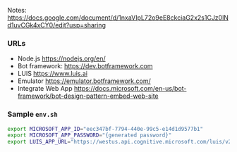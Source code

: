 Notes: https://docs.google.com/document/d/1nxaVIpL72o9eE8ckciaG2x2s1CJz0lNd1uvCGk4xCY0/edit?usp=sharing

### URLs

* Node.js https://nodejs.org/en/
* Bot framework: https://dev.botframework.com
* LUIS https://www.luis.ai
* Emulator https://emulator.botframework.com/
* Integrate Web App https://docs.microsoft.com/en-us/bot-framework/bot-design-pattern-embed-web-site



### Sample `env.sh`

```bash
export MICROSOFT_APP_ID="eec347bf-7794-440e-99c5-e14d1d9577b1"
export MICROSOFT_APP_PASSWORD="{generated password}"
export LUIS_APP_URL="https://westus.api.cognitive.microsoft.com/luis/v2.0/apps/2d3bbfdd-5759-425b-9007-7be76420390d?subscription-key={generate key}&timezoneOffset=0&q="

```
